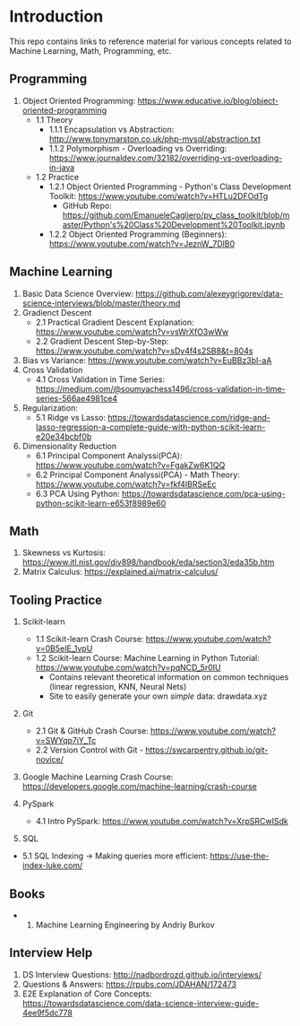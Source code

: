 # Introduction

This repo contains links to reference material for various concepts related to Machine Learning, Math, Programming, etc. 

## Programming

1. Object Oriented Programming: https://www.educative.io/blog/object-oriented-programming
    * 1.1 Theory
      * 1.1.1 Encapsulation vs Abstraction: http://www.tonymarston.co.uk/php-mysql/abstraction.txt
      * 1.1.2 Polymorphism - Overloading vs Overriding: https://www.journaldev.com/32182/overriding-vs-overloading-in-java
    * 1.2 Practice 
      * 1.2.1 Object Oriented Programming - Python's Class Development Toolkit: https://www.youtube.com/watch?v=HTLu2DFOdTg
        - GitHub Repo: https://github.com/EmanueleCagliero/py_class_toolkit/blob/master/Python's%20Class%20Development%20Toolkit.ipynb
      * 1.2.2 Object Oriented Programming (Beginners): https://www.youtube.com/watch?v=JeznW_7DlB0 


## Machine Learning

1. Basic Data Science Overview: https://github.com/alexeygrigorev/data-science-interviews/blob/master/theory.md
2. Gradienct Descent
    * 2.1 Practical Gradient Descent Explanation: https://www.youtube.com/watch?v=vsWrXfO3wWw
	* 2.2 Gradient Descent Step-by-Step: https://www.youtube.com/watch?v=sDv4f4s2SB8&t=804s
3. Bias vs Variance: https://www.youtube.com/watch?v=EuBBz3bI-aA
4. Cross Validation
    * 4.1 Cross Validation in Time Series: https://medium.com/@soumyachess1496/cross-validation-in-time-series-566ae4981ce4
5. Regularization:
	* 5.1 Ridge vs Lasso: https://towardsdatascience.com/ridge-and-lasso-regression-a-complete-guide-with-python-scikit-learn-e20e34bcbf0b
6. Dimensionality Reduction
	* 6.1 Principal Component Analyssi(PCA): https://www.youtube.com/watch?v=FgakZw6K1QQ
	* 6.2 Principal Component Analyssi(PCA) - Math Theory: https://www.youtube.com/watch?v=fkf4IBRSeEc
	* 6.3 PCA Using Python: https://towardsdatascience.com/pca-using-python-scikit-learn-e653f8989e60

## Math 

1. Skewness vs Kurtosis: https://www.itl.nist.gov/div898/handbook/eda/section3/eda35b.htm
2. Matrix Calculus: https://explained.ai/matrix-calculus/

## Tooling Practice

1. Scikit-learn
    * 1.1 Scikit-learn Crash Course: https://www.youtube.com/watch?v=0B5eIE_1vpU
    * 1.2 Scikit-learn Course: Machine Learning in Python Tutorial: https://www.youtube.com/watch?v=pqNCD_5r0IU
      - Contains relevant theoretical information on common techniques (linear regression, KNN, Neural Nets)
      - Site to easily generate your own *simple* data: drawdata.xyz
2. Git
    * 2.1 Git & GitHub Crash Course: https://www.youtube.com/watch?v=SWYqp7iY_Tc
    * 2.2 Version Control with Git - https://swcarpentry.github.io/git-novice/

3. Google Machine Learning Crash Course: https://developers.google.com/machine-learning/crash-course

4. PySpark
	* 4.1 Intro PySpark: https://www.youtube.com/watch?v=XrpSRCwISdk

5. SQL
  * 5.1 SQL Indexing -> Making queries more efficient: https://use-the-index-luke.com/
    
## Books
  * 1. Machine Learning Engineering by Andriy Burkov


## Interview Help
1. DS Interview Questions: http://nadbordrozd.github.io/interviews/
2. Questions & Answers: https://rpubs.com/JDAHAN/172473
3. E2E Explanation of Core Concepts: https://towardsdatascience.com/data-science-interview-guide-4ee9f5dc778
